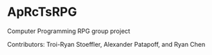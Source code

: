 # ApRcTsRPG
Computer Programming RPG group project

Contributors: Troi-Ryan Stoeffler, Alexander Patapoff, and Ryan Chen
